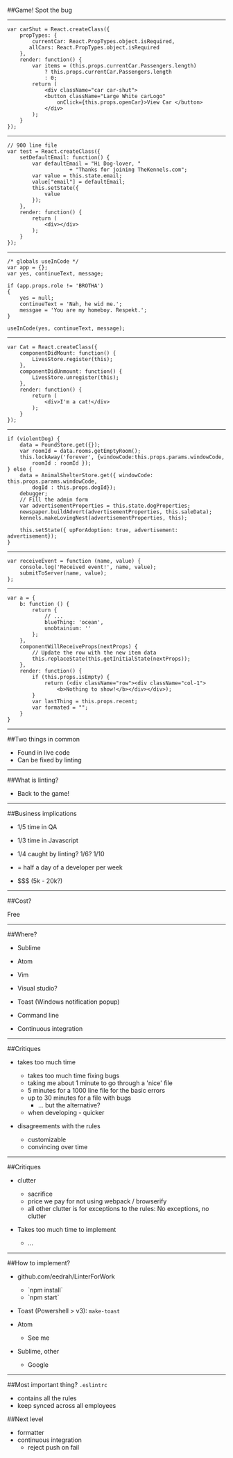 ##Game!
Spot the bug <!-- .element: class="fragment" -->

---

```
var carShut = React.createClass({
    propTypes: {
        currentCar: React.PropTypes.object.isRequired,
       allCars: React.PropTypes.object.isRequired
    },
    render: function() {
        var items = (this.props.currentCar.Passengers.length)
            ? this.props.currentCar.Passengers.length
            : 0;
        return (
            <div className="car car-shut">
            <button className="Large White carLogo"
                onClick={this.props.openCar}>View Car </button>
            </div>
        );
    }
});
```

---

```
// 900 line file
var test = React.createClass({
	setDefaultEmail: function() {
		var defaultEmail = "Hi Dog-lover, "
					+ "Thanks for joining TheKennels.com";
		var value = this.state.email;
		value["email"] = defaultEmail;
		this.setState({
			value
		});
	},
    render: function() {
        return (
            <div></div>
        );
    }
});

```

---

```
/* globals useInCode */
var app = {};
var yes, continueText, message;

if (app.props.role != 'BROTHA')
{
    yes = null;
    continueText = 'Nah, he wid me.';
    messgae = 'You are my homeboy. Respekt.';
}

useInCode(yes, continueText, message);

```

---

```
var Cat = React.createClass({
    componentDidMount: function() {
        LivesStore.register(this);
    },
    componentDidUnmount: function() {
        LivesStore.unregister(this);
    },
    render: function() {
        return (
            <div>I'm a cat!</div>
        );
    }
});

```

---

```
if (violentDog) {
    data = PoundStore.get({});
    var roomId = data.rooms.getEmptyRoom();
    this.lockAway('forever', {windowCode:this.props.params.windowCode,
        roomId : roomId });
} else {
    data = AnimalShelterStore.get({ windowCode: this.props.params.windowCode,
        dogId : this.props.dogId});
    debugger;
    // Fill the admin form
    var advertisementProperties = this.state.dogProperties;
    newspaper.buildAdvert(advertisementProperties, this.saleData);
    kennels.makeLovingNest(advertisementProperties, this);

    this.setState({ upForAdoption: true, advertisement: advertisement});
}

```

---

```
var receiveEvent = function (name, value) {
    console.log('Received event!', name, value);
    submitToServer(name, value);
};
```

---

```
var a = {
    b: function () {
        return {
            // ...
            blueThing: 'ocean',
            unobtainium: ''
        };
    },
    componentWillReceiveProps(nextProps) {
        // Update the row with the new item data
        this.replaceState(this.getInitialState(nextProps));
    },
    render: function() {
        if (this.props.isEmpty) {
            return (<div className="row"><div className="col-1">
                <b>Nothing to show!</b></div></div>);
        }
        var lastThing = this.props.recent;
        var formated = "";
    }
}
```

---

##Two things in common

- Found in live code <!-- .element: class="fragment" -->
- Can be fixed by linting <!-- .element: class="fragment" -->

---

##What is linting?

- Back to the game! <!-- .element: class="fragment" -->

---

##Business implications

- 1/5 time in QA <!-- .element: class="fragment" -->
- 1/3 time in Javascript <!-- .element: class="fragment" -->
- 1/4 caught by linting? 1/6? 1/10 <!-- .element: class="fragment" -->
- = half a day of a developer per week <!-- .element: class="fragment" -->

- $$$ (5k - 20k?) <!-- .element: class="fragment" -->

---

##Cost?

Free <!-- .element: class="fragment" -->

---

##Where?
- Sublime <!-- .element: class="fragment" -->
- Atom <!-- .element: class="fragment" -->
- Vim <!-- .element: class="fragment" -->
- Visual studio? <!-- .element: class="fragment" -->

- Toast (Windows notification popup) <!-- .element: class="fragment" -->
- Command line <!-- .element: class="fragment" -->
- Continuous integration <!-- .element: class="fragment" -->

---

##Critiques
- takes too much time <!-- .element: class="fragment" -->
    - takes too much time fixing bugs <!-- .element: class="fragment" -->
    - taking me about 1 minute to go through a 'nice' file <!-- .element: class="fragment" -->
    - 5 minutes for a 1000 line file for the basic errors <!-- .element: class="fragment" -->
    - up to 30 minutes for a file with bugs <!-- .element: class="fragment" -->
        - ... but the alternative? <!-- .element: class="fragment" -->
    - when developing - quicker <!-- .element: class="fragment" -->

- disagreements with the rules <!-- .element: class="fragment" -->
    - customizable <!-- .element: class="fragment" -->
    - convincing over time <!-- .element: class="fragment" -->

----

##Critiques
- clutter <!-- .element: class="fragment" -->
    - sacrifice <!-- .element: class="fragment" -->
    - price we pay for not using webpack / browserify <!-- .element: class="fragment" -->
    - all other clutter is for exceptions to the rules: No exceptions, no clutter <!-- .element: class="fragment" -->

- Takes too much time to implement <!-- .element: class="fragment" -->
    - ... <!-- .element: class="fragment" -->

---

##How to implement?
- github.com/eedrah/LinterForWork <!-- .element: class="fragment" -->
    - <!-- .element: class="fragment" --> `npm install` <!-- .element: class="fragment" -->
    - <!-- .element: class="fragment" --> `npm start` <!-- .element: class="fragment" -->

- Toast (Powershell > v3): <!-- .element: class="fragment" --> `make-toast` <!-- .element: class="fragment" -->

- Atom <!-- .element: class="fragment" -->
    - See me <!-- .element: class="fragment" -->

- Sublime, other <!-- .element: class="fragment" -->
    - Google <!-- .element: class="fragment" -->

---

##Most important thing?
`.eslintrc` <!-- .element: class="fragment" -->
- contains all the rules <!-- .element: class="fragment" -->
- keep synced across all employees <!-- .element: class="fragment" -->

##Next level
- formatter <!-- .element: class="fragment" -->
- continuous integration <!-- .element: class="fragment" -->
    - reject push on fail <!-- .element: class="fragment" -->

